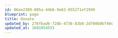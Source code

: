 ```yaml
---
id: 06ee2309-805a-44b6-9a62-055271ef2949
blueprint: page
title: Donate
updated_by: 276fbad6-728b-4736-83b8-2d760b0bf40c
updated_at: 1691954553
---
```


